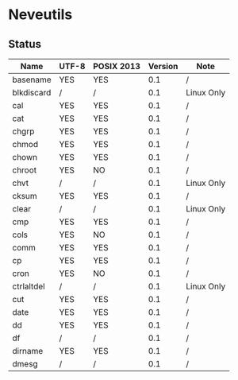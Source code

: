 # Neveutils

## Status

| Name       | UTF-8  | POSIX 2013 | Version | Note       |
| ---------- | ------ | ---------- | ------- | ---------- |
| basename   | YES    | YES        | 0.1     | /          |
| blkdiscard | /      | /          | 0.1     | Linux Only |
| cal        | YES    | YES        | 0.1     | /          |
| cat        | YES    | YES        | 0.1     | /          |
| chgrp      | YES    | YES        | 0.1     | /          |
| chmod      | YES    | YES        | 0.1     | /          |
| chown      | YES    | YES        | 0.1     | /          |
| chroot     | YES    | NO         | 0.1     | /          |
| chvt       | /      | /          | 0.1     | Linux Only |
| cksum      | YES    | YES        | 0.1     | /          |
| clear      | /      | /          | 0.1     | Linux Only |
| cmp        | YES    | YES        | 0.1     | /          |
| cols       | YES    | NO         | 0.1     | /          |
| comm       | YES    | YES        | 0.1     | /          |
| cp         | YES    | YES        | 0.1     | /          |
| cron       | YES    | NO         | 0.1     | /          |
| ctrlaltdel | /      | /          | 0.1     | Linux Only |
| cut        | YES    | YES        | 0.1     | /          |
| date       | YES    | YES        | 0.1     | /          |
| dd         | YES    | YES        | 0.1     | /          |
| df         | /      | /          | 0.1     | /          |
| dirname    | YES    | YES        | 0.1     | /          |
| dmesg      | /      | /          | 0.1     | /          |
